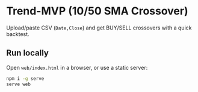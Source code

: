 # Trend-MVP (10/50 SMA Crossover)

Upload/paste CSV (`Date,Close`) and get BUY/SELL crossovers with a quick backtest.

## Run locally
Open `web/index.html` in a browser, or use a static server:
```bash
npm i -g serve
serve web
